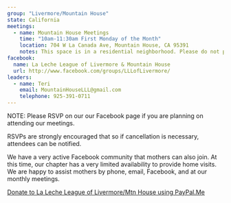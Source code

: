 ```yaml
---
group: "Livermore/Mountain House"
state: California
meetings:
  - name: Mountain House Meetings
    time: "10am-11:30am First Monday of the Month"
    location: 704 W La Canada Ave, Mountain House, CA 95391
    notes: This space is in a residential neighborhood. Please do not park near anyone’s driveway. There is an ample strip along which to park on Hancock Park Dr.
facebook: 
  name: La Leche League of Livermore & Mountain House
  url: http://www.facebook.com/groups/LLLofLivermore/
leaders:
  - name: Teri
    email: MountainHouseLLL@gmail.com
    telephone: 925-391-0711
---
```

NOTE: Please RSVP on our our Facebook page if you are planning on attending our meetings.

RSVPs are strongly encouraged that so if cancellation is necessary, attendees can be notified.

We have a very active Facebook community that mothers can also join. At this time, our chapter has a very limited availability to provide home visits. We are happy to assist mothers by phone, email, Facebook, and at our monthly meetings.

[Donate to La Leche League of Livermore/Mtn House using PayPal.Me](https://www.paypal.me/mountainhouselll)